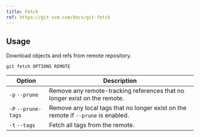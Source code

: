 ```yaml
---
title: Fetch
ref: https://git-scm.com/docs/git-fetch
---
```


## Usage

Download objects and refs from remote repository.

```shell
git fetch OPTIONS REMOTE
```

| Option | Description |
| --- | --- |
| `-p` `--prune` | Remove any remote-tracking references that no longer exist on the remote. |
| `-P` `--prune-tags` | Remove any local tags that no longer exist on the remote if `--prune` is enabled. |
| `-t` `--tags` | Fetch all tags from the remote. |
